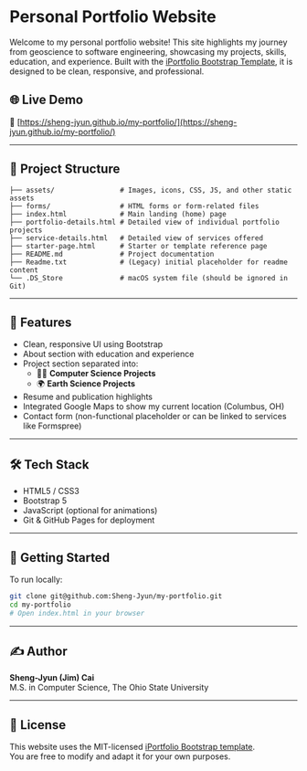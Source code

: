 # Personal Portfolio Website

Welcome to my personal portfolio website! This site highlights my journey from geoscience to software engineering, showcasing my projects, skills, education, and experience. Built with the [iPortfolio Bootstrap Template](https://bootstrapmade.com/iportfolio-bootstrap-portfolio-websites-template/), it is designed to be clean, responsive, and professional.

## 🌐 Live Demo

🔗 [https://sheng-jyun.github.io/my-portfolio/](https://sheng-jyun.github.io/my-portfolio/)

---

## 📁 Project Structure

```
├── assets/                # Images, icons, CSS, JS, and other static assets
├── forms/                 # HTML forms or form-related files
├── index.html             # Main landing (home) page
├── portfolio-details.html # Detailed view of individual portfolio projects
├── service-details.html   # Detailed view of services offered
├── starter-page.html      # Starter or template reference page
├── README.md              # Project documentation
├── Readme.txt             # (Legacy) initial placeholder for readme content
└── .DS_Store              # macOS system file (should be ignored in Git)
```

---

## 🧠 Features

- Clean, responsive UI using Bootstrap
- About section with education and experience
- Project section separated into:
  - 🧑‍💻 **Computer Science Projects**
  - 🌍 **Earth Science Projects**
- Resume and publication highlights
- Integrated Google Maps to show my current location (Columbus, OH)
- Contact form (non-functional placeholder or can be linked to services like Formspree)

---

## 🛠️ Tech Stack

- HTML5 / CSS3
- Bootstrap 5
- JavaScript (optional for animations)
- Git & GitHub Pages for deployment

---

## 🚀 Getting Started

To run locally:

```bash
git clone git@github.com:Sheng-Jyun/my-portfolio.git
cd my-portfolio
# Open index.html in your browser
```

---

## ✍️ Author

**Sheng-Jyun (Jim) Cai**  
M.S. in Computer Science, The Ohio State University  

---

## 📄 License

This website uses the MIT-licensed [iPortfolio Bootstrap template](https://bootstrapmade.com/iportfolio-bootstrap-portfolio-websites-template/).  
You are free to modify and adapt it for your own purposes.
